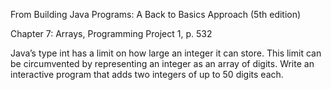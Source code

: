 From Building Java Programs: A Back to Basics Approach (5th edition)

Chapter 7: Arrays, Programming Project 1, p. 532

Java’s type int has a limit on how large an integer it can store. This limit can be circumvented by representing an integer as an array of digits. Write an interactive program that adds two integers of up to 50 digits each.
